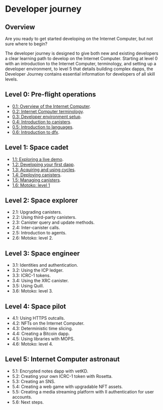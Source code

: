 # Developer journey

## Overview

Are you ready to get started developing on the Internet Computer, but not sure where to begin? 

The developer journey is designed to give both new and existing developers a clear learning path to develop on the Internet Computer. Starting at level 0 with an introduction to the Internet Computer, terminology, and setting up a developer environment, to level 5 that details building complex dapps, the Developer Journey contains essential information for developers of all skill levels. 


## Level 0: Pre-flight operations

- [0.1: Overview of the Internet Computer](level-0/01-ic-overview.md).
- [0.2: Internet Computer terminology](level-0/02-ic-terms.md).
- [0.3: Developer environment setup](level-0/03-dev-env.md).
- [0.4: Introduction to canisters](level-0/04-intro-canisters.md).
- [0.5: Introduction to languages](level-0/05-intro-languages.md).
- [0.6: Introduction to dfx](level-0/06-intro-dfx.md).

## Level 1: Space cadet

- [1.1: Exploring a live demo](level-1/1.1-live-demo.md).
- [1.2: Developing your first dapp](level-1/1.2-first-dapp.md).
- [1.3: Acquiring and using cycles](level-1/1.3-using-cycles.md).
- [1.4: Deploying canisters](level-1/1.4-deploying-canisters.md).
- [1.5: Managing canisters](level-1/1.5-managing-canisters.md).
- [1.6: Motoko: level 1](level-1/1.6-motoko-lvl1.md)

## Level 2: Space explorer

- 2.1: Upgrading canisters.
- 2.2: Using third-party canisters.
- 2.3: Canister query and update methods.
- 2.4: Inter-canister calls.
- 2.5: Introduction to agents.
- 2.6: Motoko: level 2.

## Level 3: Space engineer 

- 3.1: Identities and authentication.
- 3.2: Using the ICP ledger.
- 3.3: ICRC-1 tokens.
- 3.4: Using the XRC canister.
- 3.5: Using Quill.
- 3.6: Motoko: level 3.

## Level 4: Space pilot

- 4.1: Using HTTPS outcalls.
- 4.2: NFTs on the Internet Computer.
- 4.3: Deterministic time slicing.
- 4.4: Creating a Bitcoin dapp.
- 4.5: Using libraries with MOPS.
- 4.6: Motoko: level 4.

## Level 5: Internet Computer astronaut 

- 5.1: Encrypted notes dapp with vetKD.
- 5.2: Creating your own ICRC-1 token with Rosetta.
- 5.3: Creating an SNS.
- 5.4: Creating a web game with upgradable NFT assets.
- 5.5: Creating a media streaming platform with II authentication for user accounts.
- 5.6: Next steps.

